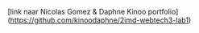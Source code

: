 [link naar Nicolas Gomez & Daphne Kinoo portfolio] (https://github.com/kinoodaphne/2imd-webtech3-lab1)
